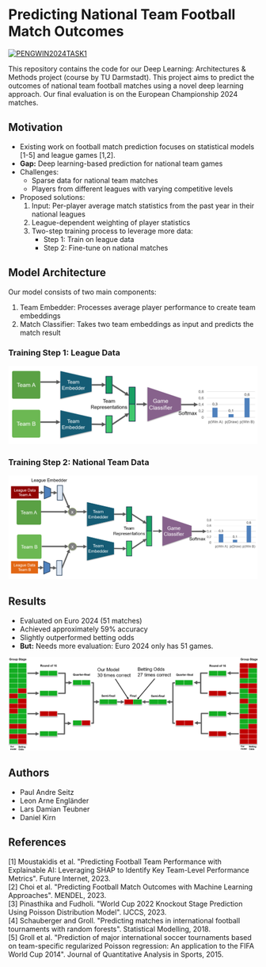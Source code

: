 # Predicting National Team Football Match Outcomes

[![PENGWIN2024TASK1](https://img.shields.io/badge/Deep%20Learning%3A%20Architectures%20%26%20Methods-FOOTBALL%20EM%20PREDICTIONS-blue)](https://github.com/larsteu/dlam)

This repository contains the code for our Deep Learning: Architectures \& Methods project (course by TU Darmstadt). This project aims to predict the outcomes of national team football matches using a novel deep learning approach.
Our final evaluation is on the European Championship 2024 matches.

## Motivation
- Existing work on football match prediction focuses on statistical models [1-5] and league games [1,2].
- **Gap:** Deep learning-based prediction for national team games
- Challenges:
  - Sparse data for national team matches
  - Players from different leagues with varying competitive levels
- Proposed solutions:
  1. Input: Per-player average match statistics from the past year in their national leagues
  2. League-dependent weighting of player statistics
  3. Two-step training process to leverage more data:
     - Step 1: Train on league data
     - Step 2: Fine-tune on national matches

## Model Architecture

Our model consists of two main components:

1. Team Embedder: Processes average player performance to create team embeddings
2. Match Classifier: Takes two team embeddings as input and predicts the match result

### Training Step 1: League Data
![Model Architecture for Training Step 1](Architecture_Step1.png)


### Training Step 2: National Team Data
![Model Architecture for Training Step 2](Architecture_Step2.png)

## Results

- Evaluated on Euro 2024 (51 matches)
- Achieved approximately 59% accuracy
- Slightly outperformed betting odds
- **But:** Needs more evaluation: Euro 2024 only has 51 games.

![Evaluation Results on Euro 2024](FinaL_Evaluation.png)

## Authors
- Paul Andre Seitz
- Leon Arne Engländer
- Lars Damian Teubner
- Daniel Kirn

## References

[1] Moustakidis et al. "Predicting Football Team Performance with Explainable AI: Leveraging SHAP to Identify Key Team-Level Performance Metrics". Future Internet, 2023.  
[2] Choi et al. "Predicting Football Match Outcomes with Machine Learning Approaches". MENDEL, 2023.  
[3] Pinasthika and Fudholi. "World Cup 2022 Knockout Stage Prediction Using Poisson Distribution Model". IJCCS, 2023.  
[4] Schauberger and Groll. "Predicting matches in international football tournaments with random forests". Statistical Modelling, 2018.  
[5] Groll et al. "Prediction of major international soccer tournaments based on team-specific regularized Poisson regression: An application to the FIFA World Cup 2014". Journal of Quantitative Analysis in Sports, 2015.  

